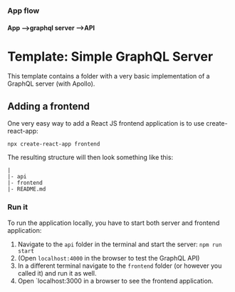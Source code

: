 ### App flow
#### App -->graphql server -->API

# Template: Simple GraphQL Server

This template contains a folder with a very basic implementation of a GraphQL server (with Apollo).

## Adding a frontend

One very easy way to add a React JS frontend application is to use create-react-app:
```
npx create-react-app frontend
```

The resulting structure will then look something like this:
```
|
|- api
|- frontend
|- README.md
```

### Run it

To run the application locally, you have to start both server and frontend application:
1. Navigate to the `api` folder in the terminal and start the server: `npm run start`
2. (Open `localhost:4000` in the browser to test the GraphQL API)
2. In a different terminal navigate to the `frontend` folder (or however you called it) and run it as well.
3. Open `localhost:3000 in a browser to see the frontend application.



